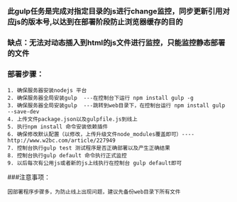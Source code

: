 ﻿### 此gulp任务是完成对指定目录的js进行change监控，同步更新引用对应js的版本号,以达到在部署阶段防止浏览器缓存的目的

### 缺点：无法对动态插入到html的js文件进行监控，只能监控静态部署的文件


### 部署步骤：
	1. 确保服务器安装nodejs 平台
	2. 确保服务器全局安装gulp  ---在控制台下运行 npm install gulp -g
	3. 确保服务器全局安装gulp  ---跳转到web目录下，在控制台运行 npm install gulp --save-dev
	4. 上传文件package.json以及gulpfile.js到线上
	5. 执行npm install 命令安装依赖插件
	6. 确保修改默认配置（以修改，上传升级文件node_modules覆盖即可）----http://www.w2bc.com/article/227949
	7. 控制台执行gulp test 测试程序是否正确部署以及产生正确结果
	8. 控制台执行gulp default 命令执行正式监控
	9. 以后每次有公用js或者新的js上线执行在控制台 gulp default即可

###注意事项：
	
	因部署程序步骤多，为防止线上出现问题，建议先备份web目录下所有文件




